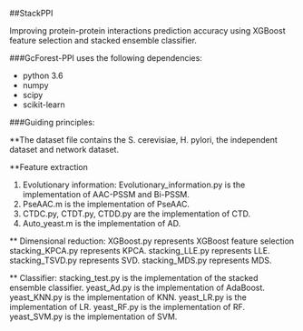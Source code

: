 ##StackPPI

Improving protein-protein interactions prediction accuracy using XGBoost feature selection and stacked ensemble classifier.

###GcForest-PPI uses the following dependencies:
* python 3.6 
* numpy
* scipy
* scikit-learn

###Guiding principles:

**The dataset file contains the S. cerevisiae, H. pylori, the independent dataset and network dataset.

**Feature extraction
1) Evolutionary information: 
   Evolutionary_information.py is the implementation of AAC-PSSM and Bi-PSSM. 
2) PseAAC.m is the implementation of PseAAC.
3) CTDC.py, CTDT.py, CTDD.py are the implementation of CTD.
4) Auto_yeast.m is the implementation of AD.
  
** Dimensional reduction:
   XGBoost.py represents XGBoost feature selection
   stacking_KPCA.py represents KPCA.
   stacking_LLE.py represents LLE.
   stacking_TSVD.py represents SVD.
   stacking_MDS.py represents MDS.

** Classifier:
   stacking_test.py is the implementation of the stacked ensemble classifier.
   yeast_Ad.py is the implementation of AdaBoost.
   yeast_KNN.py is the implementation of KNN.
   yeast_LR.py is the implementation of LR.
   yeast_RF.py is the implementation of RF.
   yeast_SVM.py is the implementation of SVM.


